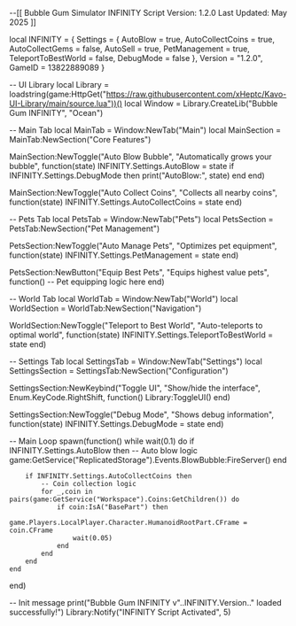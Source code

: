 --[[
  Bubble Gum Simulator INFINITY Script
  Version: 1.2.0
  Last Updated: May 2025
]]

local INFINITY = {
  Settings = {
    AutoBlow = true,
    AutoCollectCoins = true,
    AutoCollectGems = false,
    AutoSell = true,
    PetManagement = true,
    TeleportToBestWorld = false,
    DebugMode = false
  },
  Version = "1.2.0",
  GameID = 13822889089
}

-- UI Library
local Library = loadstring(game:HttpGet("https://raw.githubusercontent.com/xHeptc/Kavo-UI-Library/main/source.lua"))()
local Window = Library.CreateLib("Bubble Gum INFINITY", "Ocean")

-- Main Tab
local MainTab = Window:NewTab("Main")
local MainSection = MainTab:NewSection("Core Features")

MainSection:NewToggle("Auto Blow Bubble", "Automatically grows your bubble", function(state)
    INFINITY.Settings.AutoBlow = state
    if INFINITY.Settings.DebugMode then
        print("AutoBlow:", state)
    end
end)

MainSection:NewToggle("Auto Collect Coins", "Collects all nearby coins", function(state)
    INFINITY.Settings.AutoCollectCoins = state
end)

-- Pets Tab
local PetsTab = Window:NewTab("Pets")
local PetsSection = PetsTab:NewSection("Pet Management")

PetsSection:NewToggle("Auto Manage Pets", "Optimizes pet equipment", function(state)
    INFINITY.Settings.PetManagement = state
end)

PetsSection:NewButton("Equip Best Pets", "Equips highest value pets", function()
    -- Pet equipping logic here
end)

-- World Tab
local WorldTab = Window:NewTab("World")
local WorldSection = WorldTab:NewSection("Navigation")

WorldSection:NewToggle("Teleport to Best World", "Auto-teleports to optimal world", function(state)
    INFINITY.Settings.TeleportToBestWorld = state
end)

-- Settings Tab
local SettingsTab = Window:NewTab("Settings")
local SettingsSection = SettingsTab:NewSection("Configuration")

SettingsSection:NewKeybind("Toggle UI", "Show/hide the interface", Enum.KeyCode.RightShift, function()
    Library:ToggleUI()
end)

SettingsSection:NewToggle("Debug Mode", "Shows debug information", function(state)
    INFINITY.Settings.DebugMode = state
end)

-- Main Loop
spawn(function()
    while wait(0.1) do
        if INFINITY.Settings.AutoBlow then
            -- Auto blow logic
            game:GetService("ReplicatedStorage").Events.BlowBubble:FireServer()
        end
        
        if INFINITY.Settings.AutoCollectCoins then
            -- Coin collection logic
            for _,coin in pairs(game:GetService("Workspace").Coins:GetChildren()) do
                if coin:IsA("BasePart") then
                    game.Players.LocalPlayer.Character.HumanoidRootPart.CFrame = coin.CFrame
                    wait(0.05)
                end
            end
        end
    end
end)

-- Init message
print("Bubble Gum INFINITY v"..INFINITY.Version.." loaded successfully!")
Library:Notify("INFINITY Script Activated", 5)
